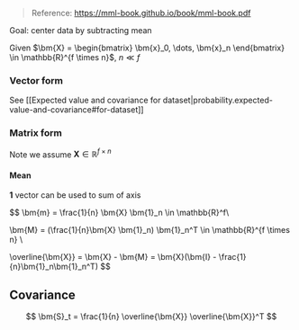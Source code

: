 
> Reference: https://mml-book.github.io/book/mml-book.pdf

Goal: center data by subtracting mean


Given $\bm{X} = \begin{bmatrix} \bm{x}_0, \dots, \bm{x}_n \end{bmatrix} \in \mathbb{R}^{f \times n}$, $n \ll f$

### Vector form
 See [[Expected value and covariance for dataset|probability.expected-value-and-covariance#for-dataset]]
 
### Matrix form

Note we assume $\bm{X} \in \mathbb{R}^{f \times n}$

#### Mean

$\bm{1}$ vector can be used to sum of axis

$$
\bm{m} = \frac{1}{n} \bm{X} \bm{1}_n \in \mathbb{R}^f\\

\bm{M} = (\frac{1}{n}\bm{X} \bm{1}_n) \bm{1}_n^T \in \mathbb{R}^{f \times n} \\

\overline{\bm{X}} = \bm{X} - \bm{M} = \bm{X}(\bm{I} - \frac{1}{n}\bm{1}_n\bm{1}_n^T)
$$

## Covariance
$$
\bm{S}_t = \frac{1}{n} \overline{\bm{X}} \overline{\bm{X}}^T
$$
